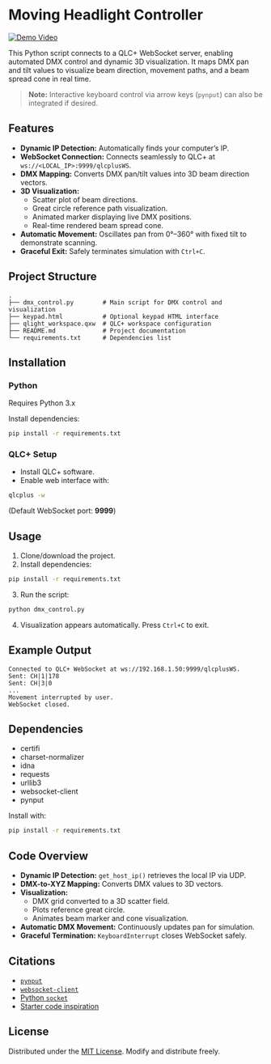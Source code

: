 # Moving Headlight Controller

[![Demo Video](https://img.youtube.com/vi/x1sY_NfgiZQ/0.jpg)](https://www.youtube.com/watch?v=x1sY_NfgiZQ&ab_channel=DanielSaravia)

This Python script connects to a QLC+ WebSocket server, enabling automated DMX control and dynamic 3D visualization. It maps DMX pan and tilt values to visualize beam direction, movement paths, and a beam spread cone in real time.

> **Note:** Interactive keyboard control via arrow keys (`pynput`) can also be integrated if desired.

## Features
- **Dynamic IP Detection:** Automatically finds your computer’s IP.
- **WebSocket Connection:** Connects seamlessly to QLC+ at `ws://<LOCAL_IP>:9999/qlcplusWS`.
- **DMX Mapping:** Converts DMX pan/tilt values into 3D beam direction vectors.
- **3D Visualization:**
  - Scatter plot of beam directions.
  - Great circle reference path visualization.
  - Animated marker displaying live DMX positions.
  - Real-time rendered beam spread cone.
- **Automatic Movement:** Oscillates pan from 0°–360° with fixed tilt to demonstrate scanning.
- **Graceful Exit:** Safely terminates simulation with `Ctrl+C`.

## Project Structure
```
.
├── dmx_control.py        # Main script for DMX control and visualization
├── keypad.html           # Optional keypad HTML interface
├── qlight_workspace.qxw  # QLC+ workspace configuration
├── README.md             # Project documentation
└── requirements.txt      # Dependencies list
```

## Installation

### Python
Requires Python 3.x

Install dependencies:

```bash
pip install -r requirements.txt
```

### QLC+ Setup
- Install QLC+ software.
- Enable web interface with:

```bash
qlcplus -w
```

(Default WebSocket port: **9999**)

## Usage
1. Clone/download the project.
2. Install dependencies:

```bash
pip install -r requirements.txt
```

3. Run the script:

```bash
python dmx_control.py
```

4. Visualization appears automatically. Press `Ctrl+C` to exit.

## Example Output
```
Connected to QLC+ WebSocket at ws://192.168.1.50:9999/qlcplusWS.
Sent: CH|1|178
Sent: CH|3|0
...
Movement interrupted by user.
WebSocket closed.
```

## Dependencies
- certifi
- charset-normalizer
- idna
- requests
- urllib3
- websocket-client
- pynput

Install with:

```bash
pip install -r requirements.txt
```

## Code Overview
- **Dynamic IP Detection:** `get_host_ip()` retrieves the local IP via UDP.
- **DMX-to-XYZ Mapping:** Converts DMX values to 3D vectors.
- **Visualization:**
  - DMX grid converted to a 3D scatter field.
  - Plots reference great circle.
  - Animates beam marker and cone visualization.
- **Automatic DMX Movement:** Continuously updates pan for simulation.
- **Graceful Termination:** `KeyboardInterrupt` closes WebSocket safely.

## Citations
- [`pynput`](https://pypi.org/project/pynput/)
- [`websocket-client`](https://pypi.org/project/websocket-client/)
- [Python `socket`](https://docs.python.org/3/library/socket.html)
- [Starter code inspiration](https://chatgpt.com/share/67bb92eb-d380-8012-8681-535bc6395a02)

## License
Distributed under the [MIT License](LICENSE). Modify and distribute freely.
